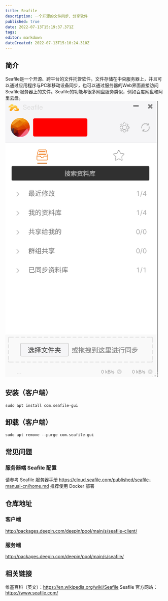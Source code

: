 ```yaml
---
title: Seafile
description: 一个开源的文件同步、分享软件
published: true
date: 2022-07-13T15:19:37.371Z
tags: 
editor: markdown
dateCreated: 2022-07-13T15:10:24.310Z
---
```


## 简介
Seafile是一个开源、跨平台的文件托管软件。文件存储在中央服务器上，并且可以通过应用程序与PC和移动设备同步，也可以通过服务器的Web界面直接访问Seafile服务器上的文件。Seafile的功能与很多网盘服务类似，例如百度网盘和阿里云盘。
![seafile.png](/seafile.png)
## 安装（客户端）
```
sudo apt install com.seafile-gui
```

## 卸载（客户端）
```
sudo apt remove --purge com.seafile-gui
```

## 常见问题
### 服务器端 Seafile 配置
请参考 Seafile 服务器手册 https://cloud.seafile.com/published/seafile-manual-cn/home.md
推荐使用 Docker 部署

## 仓库地址
### 客户端
http://packages.deepin.com/deepin/pool/main/s/seafile-client/
### 服务端
http://packages.deepin.com/deepin/pool/main/s/seafile/

## 相关链接
维基百科（英文）：https://en.wikipedia.org/wiki/Seafile
Seafile 官方网站：https://www.seafile.com/